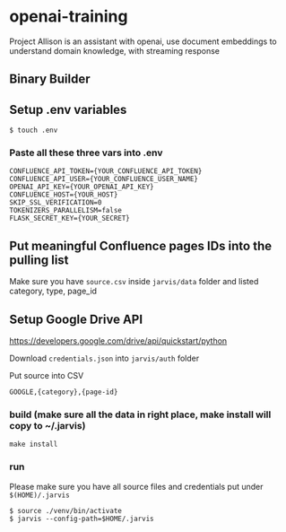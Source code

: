 # openai-training
Project Allison is an assistant with openai, use document embeddings to understand domain knowledge, with streaming response

## Binary Builder

## Setup .env variables

    $ touch .env

### Paste all these three vars into .env

    CONFLUENCE_API_TOKEN={YOUR_CONFLUENCE_API_TOKEN}
    CONFLUENCE_API_USER={YOUR_CONFLUENCE_USER_NAME}
    OPENAI_API_KEY={YOUR_OPENAI_API_KEY}
    CONFLUENCE_HOST={YOUR_HOST}
    SKIP_SSL_VERIFICATION=0
    TOKENIZERS_PARALLELISM=false
    FLASK_SECRET_KEY={YOUR_SECRET}

## Put meaningful Confluence pages IDs into the pulling list
Make sure you have `source.csv` inside `jarvis/data` folder and listed category, type, page_id

## Setup Google Drive API
https://developers.google.com/drive/api/quickstart/python

Download `credentials.json` into `jarvis/auth` folder

Put source into CSV

    GOOGLE,{category},{page-id}

### build (make sure all the data in right place, make install will copy to ~/.jarvis)

    make install

### run
Please make sure you have all source files and credentials put under `$(HOME)/.jarvis`

    $ source ./venv/bin/activate
    $ jarvis --config-path=$HOME/.jarvis
